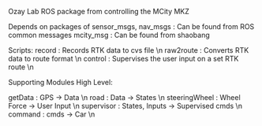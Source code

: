 Ozay Lab ROS package from controlling the MCity MKZ

Depends on packages of
sensor_msgs, nav_msgs : Can be found from ROS common messages
mcity_msg             : Can be found from shaobang

Scripts:
record      : Records RTK data to cvs file                  \n
raw2route   : Converts RTK data to route format             \n
control     : Supervises the user input on a set RTK route  \n

Supporting Modules High Level:

getData       :  GPS             -> Data              \n
road          :  Data            -> States            \n
steeringWheel :  Wheel Force     -> User Input        \n
supervisor    :  States, Inputs  -> Supervised cmds   \n
command       :  cmds            -> Car               \n

